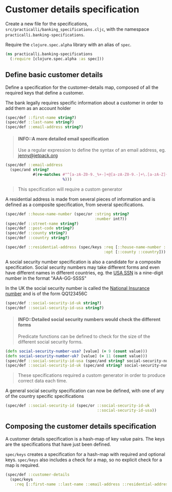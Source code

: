 # Customer details specification
Create a new file for the specifications, `src/practicalli/banking_specifications.cljc`, with the namespace `practicalli.banking-specifications`.

Require the `clojure.spec.alpha` library with an alias of `spec`.

```clojure
(ns practicalli.banking-specifications
  (:require [clojure.spec.alpha :as spec]))
```

## Define basic customer details
Define a specification for the customer-details map, composed of all the required keys that define a customer.

The bank legally requires specific information about a customer in order to add them as an account holder

```clojure
(spec/def ::first-name string?)
(spec/def ::last-name string?)
(spec/def ::email-address string?)
```

> #### INFO::A more detailed email specification
> Use a regular expression to define the syntax of an email address, eg. jenny@jetpack.org
```clojure
(spec/def ::email-address
  (spec/and string?
            #(re-matches #"^[a-zA-Z0-9._%+-]+@[a-zA-Z0-9.-]+\.[a-zA-Z]{2,63}$"
                         %)))
```
> This specification will require a custom generator

A residential address is made from several pieces of information and is defined as a composite specification, from several specifications.

```clojure
(spec/def ::house-name-number (spec/or :string string?
                                       :number int?))
(spec/def ::street-name string?)
(spec/def ::post-code string?)
(spec/def ::county string?)
(spec/def ::country string?)
```

```clojure
(spec/def ::residential-address (spec/keys :req [::house-name-number ::street-name ::post-code]
                                           :opt [::county ::country]))
```

A social security number specification is also a candidate for a composite specification. Social security numbers may take different forms and even have different names in different countries, eg. the [USA SSN](https://en.wikipedia.org/wiki/Social_Security_number) is a nine-digit number in the format "AAA-GG-SSSS"

In the UK the social security number is called the [National Insurance number](https://en.wikipedia.org/wiki/National_Insurance_number) and is of the form QQ123456C

```clojure
(spec/def ::social-security-id-uk string?)
(spec/def ::social-security-id-usa string?)
```

> #### INFO::Detailed social security numbers would check the different forms
> Predicate functions can be defined to check for the size of the different social security forms.
```clojure
(defn social-security-number-usa? [value] (= 9 (count value)))
(defn social-security-number-uk? [value] (= 11 (count value)))
(spec/def ::social-security-id-usa (spec/and string? social-security-number-usa?))
(spec/def ::social-security-id-uk (spec/and string? social-security-number-uk?))
```
> These specifications required a custom generator in order to produce correct data each time.

A general social security specification can now be defined, with one of any of the country specific specifications

```clojure
(spec/def ::social-security-id (spec/or ::social-security-id-uk
                                        ::social-security-id-usa))
```


## Composing the customer details specification
A customer details specification is a hash-map of key value pairs. The keys are the specifications that have just been defined.

`spec/keys` creates a specification for a hash-map with required and optional keys.  `spec/keys` also includes a check for a map, so no explicit check for a map is required.

```clojure
(spec/def ::customer-details
  (spec/keys
    :req [::first-name ::last-name ::email-address ::residential-address ::social-security-id]))
```
